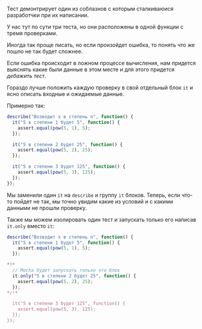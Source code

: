 Тест демонтрирует один из соблазнов с которым сталкиваюися разработчки при их написании.

У нас тут по сути три теста, но они расположены в одной функции с тремя проверками.

Иногда так проще писать, но если произойдет ошибка, то понять что же пошло не так будет сложнее. 

Если ошибка происходит в ложном процессе вычисления, нам придется выяснять какие были данные в этом месте и для этого придется *дебажить тест*.

Гораздо лучше положить каждую проверку в свой отдельный блок `it` и ясно описать входные и ожидаемые данные.

Примерно так:
```js
describe("Возводит x в степень n", function() {
  it("5 в степени 1 будет 5", function() {
    assert.equal(pow(5, 1), 5);
  });

  it("5 в степени 2 будет 25", function() {
    assert.equal(pow(5, 2), 25);
  });

  it("5 в степени 3 будет 125", function() {
    assert.equal(pow(5, 3), 125);
  });
});
```

Мы заменили один `it` на `describe` и группу `it` блоков. Теперь, если что-то пойдет не так, мы точно увидим какие из условий и с какими данными не прошли проверку.

Также мы можем изолировать один тест и запускать только его написав `it.only` вместо `it`:


```js
describe("Возводит x в степень n", function() {
  it("5 в степени 1 будет 5", function() {
    assert.equal(pow(5, 1), 5);
  });

*!*
  // Mocha будет запускать только это блок
  it.only("5 в степени 2 будет 25", function() {
    assert.equal(pow(5, 2), 25);
  });
*/!*

  it("5 в степени 3 будет 125", function() {
    assert.equal(pow(5, 3), 125);
  });
});
```
